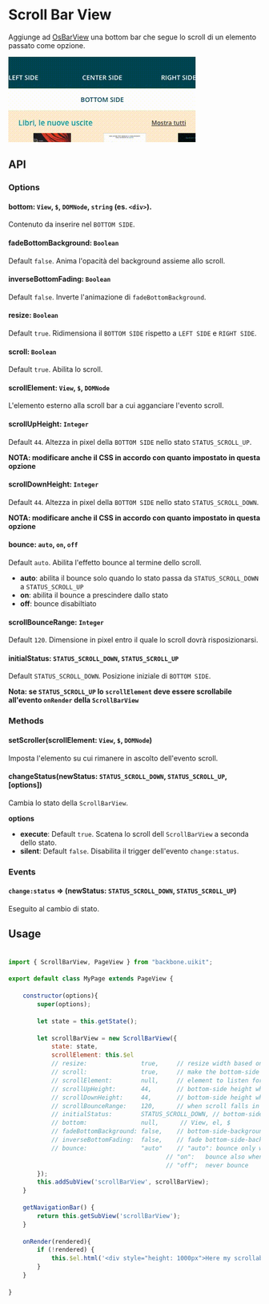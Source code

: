 Scroll Bar View
=============

Aggiunge ad [OsBarView](OsBarView.md) una bottom bar che segue lo scroll di un
elemento passato come opzione.

![Image View](video/ScrollBarView.gif)

## API

### Options

#### bottom: `View`, `$`, `DOMNode`, `string` (es. `<div>`).
Contenuto da inserire nel `BOTTOM SIDE`.

#### fadeBottomBackground: `Boolean`
Default `false`. Anima l'opacità del background assieme allo scroll.

#### inverseBottomFading: `Boolean`
Default `false`. Inverte l'animazione di `fadeBottomBackground`.

#### resize: `Boolean`
Default `true`. Ridimensiona il `BOTTOM SIDE` rispetto a `LEFT SIDE` e `RIGHT SIDE`.

#### scroll: `Boolean`
Default `true`. Abilita lo scroll.

#### scrollElement: `View`, `$`, `DOMNode`
L'elemento esterno alla scroll bar a cui agganciare l'evento scroll.

#### scrollUpHeight: `Integer`
Default `44`. Altezza in pixel della `BOTTOM SIDE` nello stato `STATUS_SCROLL_UP`.

**NOTA: modificare anche il CSS in accordo con quanto impostato in questa opzione**

#### scrollDownHeight: `Integer`
Default `44`. Altezza in pixel della `BOTTOM SIDE` nello stato `STATUS_SCROLL_DOWN`.

**NOTA: modificare anche il CSS in accordo con quanto impostato in questa opzione**

#### bounce: `auto`, `on`, `off`
Default `auto`. Abilita l'effetto bounce al termine dello scroll.

- **auto**: abilita il bounce solo quando lo stato passa da `STATUS_SCROLL_DOWN` a `STATUS_SCROLL_UP`
- **on**: abilita il bounce a prescindere dallo stato
- **off**: bounce disabiltiato

#### scrollBounceRange: `Integer`
Default `120`. Dimensione in pixel entro il quale lo scroll dovrà risposizionarsi.

#### initialStatus: `STATUS_SCROLL_DOWN`, `STATUS_SCROLL_UP`
Default `STATUS_SCROLL_DOWN`. Posizione iniziale di `BOTTOM SIDE`.

**Nota: se `STATUS_SCROLL_UP` lo `scrollElement` deve essere scrollabile all'evento `onRender` della `ScrollBarView`**


### Methods

#### setScroller(scrollElement: `View`, `$`, `DOMNode`)
Imposta l'elemento su cui rimanere in ascolto dell'evento scroll.

#### changeStatus(newStatus: `STATUS_SCROLL_DOWN`, `STATUS_SCROLL_UP`, [options])
Cambia lo stato della `ScrollBarView`.

**options**
- **execute**: Default `true`. Scatena lo scroll dell `ScrollBarView` a seconda dello stato.
- **silent**: Default `false`. Disabilita il trigger dell'evento `change:status`.


### Events

#### `change:status` => (newStatus: `STATUS_SCROLL_DOWN`, `STATUS_SCROLL_UP`)
Eseguito al cambio di stato.


## Usage

```javascript

import { ScrollBarView, PageView } from "backbone.uikit";

export default class MyPage extends PageView {

	constructor(options){
		super(options);

		let state = this.getState();

		let scrollBarView = new ScrollBarView({
			state: state,
			scrollElement: this.$el
			// resize:               true,     // resize width based on left-side and right-side
			// scroll:               true,     // make the bottom-side scroll over the nav-bar
			// scrollElement:        null,     // element to listen for scroll events
			// scrollUpHeight:       44,       // bottom-side height when scrolled up
			// scrollDownHeight:     44,       // bottom-side height when scrolled down
			// scrollBounceRange:    120,      // when scroll falls in this range trigger scroll bounce animation
			// initialStatus:        STATUS_SCROLL_DOWN, // bottom-side initial position
			// bottom:               null,	    // View, el, $
			// fadeBottomBackground: false,    // bottom-side-background fading animation
			// inverseBottomFading:  false,    // fade bottom-side-background when scrolling down (false) or up (true)
			// bounce:               "auto"    // "auto": bounce only when status change from SCROLL_DOWN to SCROLL_UP
											// "on":   bounce also when status is already SCROLL_UP
											// "off";  never bounce
		});
		this.addSubView('scrollBarView', scrollBarView);
	}

	getNavigationBar() {
		return this.getSubView('scrollBarView');
	}

	onRender(rendered){
		if (!rendered) {
			this.$el.html('<div style="height: 1000px">Here my scrollable content</div>');
		}
	}

}

```
